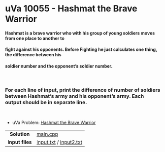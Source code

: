 # uVa 10055 - Hashmat the Brave Warrior

#### Hashmat is a brave warrior who with his group of young soldiers moves from one place to another to
#### fight against his opponents. Before Fighting he just calculates one thing, the difference between his
#### soldier number and the opponent’s soldier number. 
<br>

### **For each line of input, print the difference of number of soldiers between Hashmat’s army and his opponent’s army. Each output should be in separate line.**
<br>



* uVa Problem: [Hashmat the Brave Warrior](https://github.com/asaiahL9/4883-PT-Logan/blob/main/Assignments/P10055/p10055.pdf)

|      |  | 
| :---: | ----------- |
|**Solution**  |[main.cpp](https://github.com/asaiahL9/4883-PT-Logan/blob/main/Assignments/P10055/main.cpp)             |
|**Input files**      |  [input.txt](https://github.com/asaiahL9/4883-PT-Logan/blob/main/Assignments/P10055/input.txt) / [input2.txt](https://github.com/asaiahL9/4883-PT-Logan/blob/main/Assignments/P10055/input2.txt)| 
